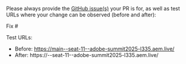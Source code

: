 Please always provide the [GitHub issue(s)](../issues) your PR is for, as well as test URLs where your change can be observed (before and after):

Fix #<gh-issue-id>

Test URLs:
- Before: https://main--seat-11--adobe-summit2025-l335.aem.live/
- After: https://<branch>--seat-11--adobe-summit2025-l335.aem.live/
